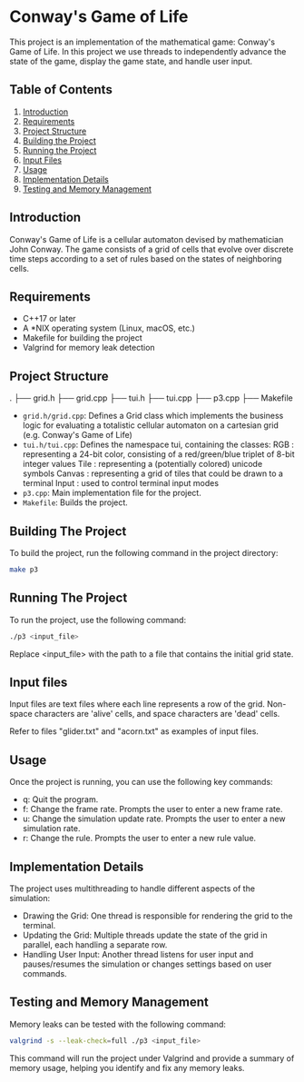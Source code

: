 # Conway's Game of Life

This project is an implementation of the mathematical game: Conway's Game of Life. In this project we use threads to independently advance the state of the game, display the game state, and handle user input.



## Table of Contents

1. [Introduction](#introduction)
2. [Requirements](#requirements)
3. [Project Structure](#project-structure)
4. [Building the Project](#building-the-project)
5. [Running the Project](#running-the-project)
6. [Input Files](#input-files)
7. [Usage](#usage)
8. [Implementation Details](#implementation-details)
9. [Testing and Memory Management](#testing-and-memory-management)



## Introduction

Conway's Game of Life is a cellular automaton devised by mathematician John Conway. The game consists of a grid of cells that evolve over discrete time steps according to a set of rules based on the states of neighboring cells.



## Requirements

- C++17 or later
- A *NIX operating system (Linux, macOS, etc.)
- Makefile for building the project
- Valgrind for memory leak detection



## Project Structure

.
├── grid.h
├── grid.cpp
├── tui.h
├── tui.cpp
├── p3.cpp
├── Makefile

- `grid.h/grid.cpp`: Defines a Grid class which implements the business logic for evaluating a totalistic cellular automaton on a cartesian grid (e.g. Conway's Game of Life)
- `tui.h/tui.cpp`: Defines the namespace tui, containing the classes:
                        RGB : representing a 24-bit color, consisting of a red/green/blue triplet of 8-bit integer values
                        Tile : representing a (potentially colored) unicode symbols
                        Canvas : representing a grid of tiles that could be drawn to a terminal
                        Input : used to control terminal input modes
- `p3.cpp`: Main implementation file for the project.
- `Makefile`: Builds the project.



## Building The Project

To build the project, run the following command in the project directory:

```sh
make p3
```



## Running The Project

To run the project, use the following command:

```sh
./p3 <input_file>
```

Replace <input_file> with the path to a file that contains the initial grid state.



## Input files

Input files are text files where each line represents a row of the grid.
Non-space characters are 'alive' cells, and space characters are 'dead' cells.

Refer to files "glider.txt" and "acorn.txt" as examples of input files.

## Usage

Once the project is running, you can use the following key commands:
- q: Quit the program.
- f: Change the frame rate. Prompts the user to enter a new frame rate.
- u: Change the simulation update rate. Prompts the user to enter a new simulation rate.
- r: Change the rule. Prompts the user to enter a new rule value.



## Implementation Details

The project uses multithreading to handle different aspects of the simulation:
- Drawing the Grid: One thread is responsible for rendering the grid to the terminal.
- Updating the Grid: Multiple threads update the state of the grid in parallel, each handling a separate row.
- Handling User Input: Another thread listens for user input and pauses/resumes the simulation or changes settings based on user commands.



## Testing and Memory Management

Memory leaks can be tested with the following command:

```sh
valgrind -s --leak-check=full ./p3 <input_file>
```

This command will run the project under Valgrind and provide a summary of memory usage, helping you identify and fix any memory leaks.
